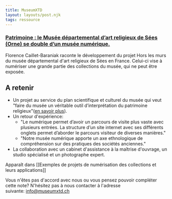 ```yaml
---
title: MuseumXTD
layout: layouts/post.njk
tags: ressource
---
```

### [Patrimoine : le Musée départemental d’art religieux de Sées (Orne) se double d’un musée numérique.](https://www.culturematin.com/publics/mediation/pratiques/patrimoine-le-musee-departemental-d-art-religieux-de-sees-orne-se-double-d-un-musee-numerique.html?nl=102360&utm_source=email&utm_id=262150&utm_campaign=newsletter-culturematin-2022-08-31)
Florence Caillet-Baraniak raconte le développement du projet Hors les murs du musée départemental d'art religieux de Sées en France. Celui-ci vise à numériser une grande partie des collections du musée, qui ne peut être exposée.

## A retenir  
-  Un projet au service du plan scientifique et culturel du musée qui veut "faire du musée un véritable outil d’interprétation du patrimoine religieux"([en savoir plus](https://archives.orne.fr/musee-departemental-dart-religieux)). 
- Un retour d'expérience:
    -   "Le numérique permet d’avoir un parcours de visite plus vaste avec plusieurs entrées. La structure d’un site internet avec ses différents onglets permet d’aborder le parcours visiteur de diverses manières."
    - "Notre musée numérique apporte un axe ethnologique de compréhension sur des pratiques des sociétés anciennes."
- La collaboration avec un cabinet d'assistance à la maîtrise d'ouvrage, un studio spécialisé et un photographe expert. 




Apparaît dans [[Exemples de projets de numérisation des collections et leurs applications]]

Vous n'êtes pas d'accord avec nous ou vous pensez pouvoir compléter cette note? N'hésitez pas à nous contacter à l'adresse suivante: [info@museumxtd.ch](mailto:info@museumxtd.ch)